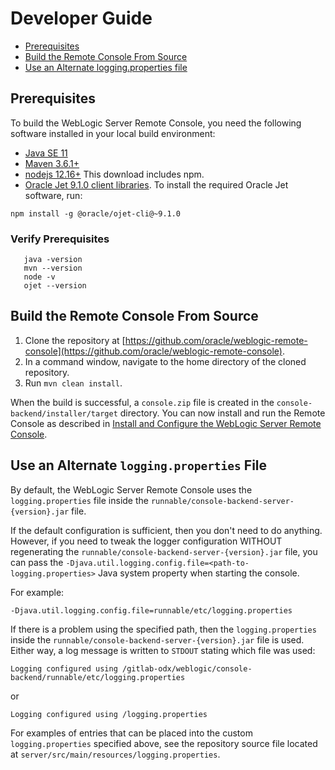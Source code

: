 # Developer Guide

- [Prerequisites](#prerequisites)
- [Build the Remote Console From Source](#build)
- [Use an Alternate logging.properties file](#logging)

## Prerequisites <a name ="prerequisites"></a>
To build the WebLogic Server Remote Console, you need the following software installed in your local build environment:
* [Java SE 11](https://www.oracle.com/java/technologies/javase-jdk11-downloads.html)
* [Maven 3.6.1+](https://maven.apache.org/download.cgi)
* [nodejs 12.16+](https://nodejs.org/en/download/) This download includes npm.
* [Oracle Jet 9.1.0 client libraries](https://www.oracle.com/tools/downloads/jet-downloads.html). To install the required Oracle Jet software, run:
```
npm install -g @oracle/ojet-cli@~9.1.0
```

### Verify Prerequisites
```
   java -version
   mvn --version
   node -v
   ojet --version

```
## Build the Remote Console From Source <a name ="build"></a>
1. Clone the repository at [https://github.com/oracle/weblogic-remote-console](https://github.com/oracle/weblogic-remote-console).
1. In a command window, navigate to the home directory of the cloned repository.
2. Run `mvn clean install`.

When the build is successful, a `console.zip` file is created in the `console-backend/installer/target` directory. You can now install and run the Remote Console as described in [Install and Configure the WebLogic Server Remote Console](install_config.md).


## Use an Alternate `logging.properties` File <a name ="logging"></a>
By default, the WebLogic Server Remote Console uses the `logging.properties` file inside the `runnable/console-backend-server-{version}.jar` file.

If the default configuration is sufficient, then you don't need to do anything. However, if you need to tweak the logger configuration WITHOUT regenerating the `runnable/console-backend-server-{version}.jar` file, you can pass the `-Djava.util.logging.config.file=<path-to-logging.properties>` Java system property when starting the console.

For example:
```
-Djava.util.logging.config.file=runnable/etc/logging.properties
```
If there is a problem using the specified path, then the `logging.properties` inside the `runnable/console-backend-server-{version}.jar` file is used. Either way, a log message is written to `STDOUT` stating which file was used:
```
Logging configured using /gitlab-odx/weblogic/console-backend/runnable/etc/logging.properties
```
or
```
Logging configured using /logging.properties
```

For examples of entries that can be placed into the custom `logging.properties` specified above, see the repository source file located at `server/src/main/resources/logging.properties`.
